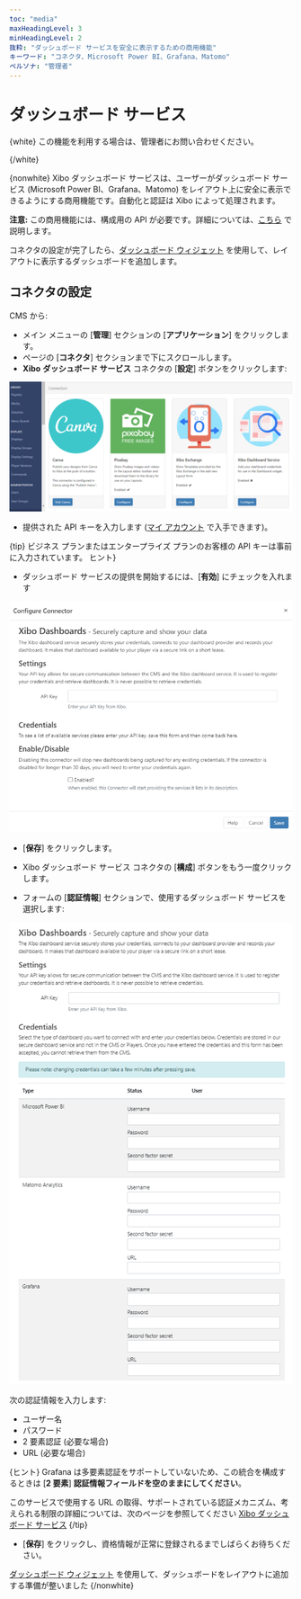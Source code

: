 ```yaml
---
toc: "media"
maxHeadingLevel: 3
minHeadingLevel: 2
抜粋: "ダッシュボード サービスを安全に表示するための商用機能"
キーワード: "コネクタ、Microsoft Power BI、Grafana、Matomo"
ペルソナ: "管理者"
---
```


# ダッシュボード サービス

{white}
この機能を利用する場合は、管理者にお問い合わせください。

{/white}

{nonwhite}
Xibo ダッシュボード サービスは、ユーザーがダッシュボード サービス (Microsoft Power BI、Grafana、Matomo) をレイアウト上に安全に表示できるようにする商用機能です。自動化と認証は Xibo によって処理されます。

**注意:** この商用機能には、構成用の API が必要です。詳細については、[こちら](/pricing#dashboards) で説明します。

コネクタの設定が完了したら、[ダッシュボード ウィジェット](/manual/en/media_module_dashboard.html) を使用して、レイアウトに表示するダッシュボードを追加します。

## コネクタの設定

CMS から:

- メイン メニューの [**管理**] セクションの [**アプリケーション**] をクリックします。
- ページの [**コネクタ**] セクションまで下にスクロールします。
- **Xibo** **ダッシュボード サービス** コネクタの [**設定**] ボタンをクリックします:

![ダッシュボード コネクタ](img/v4_media_dashboard_connector.png)

- 提供された API キーを入力します ([マイ アカウント](/login) で入手できます)。

{tip}
ビジネス プランまたはエンタープライズ プランのお客様の API キーは事前に入力されています。
ヒント}

- ダッシュボード サービスの提供を開始するには、[**有効**] にチェックを入れます

![コネクタの構成](img/v4_media_dashboard_configure_connector.png)

- [**保存**] をクリックします。

- Xibo ダッシュボード サービス コネクタの [**構成**] ボタンをもう一度クリックします。

- フォームの [**認証情報**] セクションで、使用するダッシュボード サービスを選択します:

![ダッシュボード認証情報](img/v4_media_dashboard_credentials.png)

次の認証情報を入力します:

- ユーザー名
- パスワード
- 2 要素認証 (必要な場合)
- URL (必要な場合)

{ヒント}
Grafana は多要素認証をサポートしていないため、この統合を構成するときは [**2 要素**] **認証情報フィールドを空のままにしてください**。

このサービスで使用する URL の取得、サポートされている認証メカニズム、考えられる制限の詳細については、次のページを参照してください [Xibo ダッシュボード サービス](/docs/setup/xibo-dashboard-service)
{/tip}

- [**保存**] をクリックし、資格情報が正常に登録されるまでしばらくお待ちください。

[ダッシュボード ウィジェット](/manual/en/media_module_dashboard.html) を使用して、ダッシュボードをレイアウトに追加する準備が整いました
{/nonwhite}
